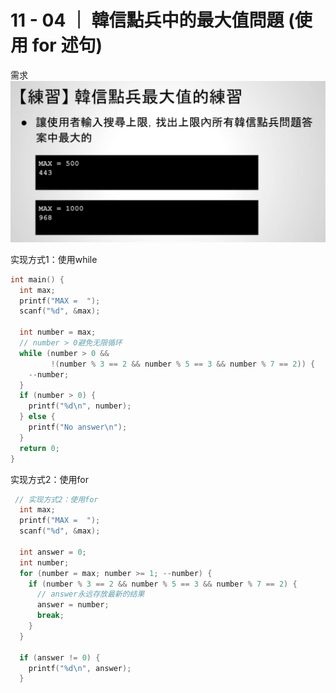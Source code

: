 # 11 - 04 ｜ 韓信點兵中的最大值問題 (使用 for 述句)


需求
![图片](pics//pic-1.jpg)

实现方式1：使用while
```c++
int main() {
  int max;
  printf("MAX =  ");
  scanf("%d", &max);

  int number = max;
  // number > 0避免无限循环
  while (number > 0 &&
         !(number % 3 == 2 && number % 5 == 3 && number % 7 == 2)) {
    --number;
  }
  if (number > 0) {
    printf("%d\n", number);
  } else {
    printf("No answer\n");
  }
  return 0;
}
```

实现方式2：使用for
```c++
 // 实现方式2：使用for
  int max;
  printf("MAX =  ");
  scanf("%d", &max);

  int answer = 0;
  int number;
  for (number = max; number >= 1; --number) {
    if (number % 3 == 2 && number % 5 == 3 && number % 7 == 2) {
      // answer永远存放最新的结果
      answer = number;
      break;
    }
  }

  if (answer != 0) {
    printf("%d\n", answer);
  }
```



